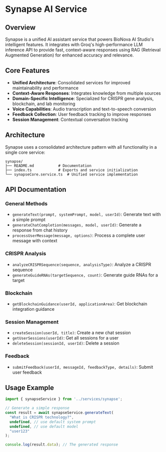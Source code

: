 # Synapse AI Service

## Overview

Synapse is a unified AI assistant service that powers BioNova AI Studio's intelligent features. It integrates with Groq's high-performance LLM inference API to provide fast, context-aware responses using RAG (Retrieval Augmented Generation) for enhanced accuracy and relevance.

## Core Features

- **Unified Architecture**: Consolidated services for improved maintainability and performance
- **Context-Aware Responses**: Integrates knowledge from multiple sources
- **Domain-Specific Intelligence**: Specialized for CRISPR gene analysis, blockchain, and lab monitoring
- **Voice Capabilities**: Audio transcription and text-to-speech conversion
- **Feedback Collection**: User feedback tracking to improve responses
- **Session Management**: Contextual conversation tracking

## Architecture

Synapse uses a consolidated architecture pattern with all functionality in a single core service:

```
synapse/
├── README.md           # Documentation
├── index.ts            # Exports and service initialization
└── synapseCore.service.ts  # Unified service implementation
```

## API Documentation

### General Methods

- `generateText(prompt, systemPrompt, model, userId)`: Generate text with a simple prompt
- `generateChatCompletion(messages, model, userId)`: Generate a response from chat history
- `processUserMessage(message, options)`: Process a complete user message with context

### CRISPR Analysis

- `analyzeCRISPRSequence(sequence, analysisType)`: Analyze a CRISPR sequence
- `generateGuideRNAs(targetSequence, count)`: Generate guide RNAs for a target

### Blockchain

- `getBlockchainGuidance(userId, applicationArea)`: Get blockchain integration guidance

### Session Management

- `createSession(userId, title)`: Create a new chat session
- `getUserSessions(userId)`: Get all sessions for a user
- `deleteSession(sessionId, userId)`: Delete a session

### Feedback

- `submitFeedback(userId, messageId, feedbackType, details)`: Submit user feedback

## Usage Example

```typescript
import { synapseService } from '../services/synapse';

// Generate a simple response
const result = await synapseService.generateText(
  "What is CRISPR technology?",
  undefined, // use default system prompt
  undefined, // use default model
  "user123"
);

console.log(result.data); // The generated response
``` 